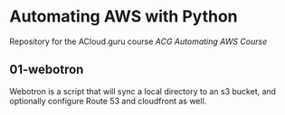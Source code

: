 # Automating AWS with Python

Repository for the ACloud.guru course *ACG Automating AWS Course*

## 01-webotron

Webotron is a script that will sync a local directory to an s3 bucket, and optionally configure Route 53 and cloudfront as well.
